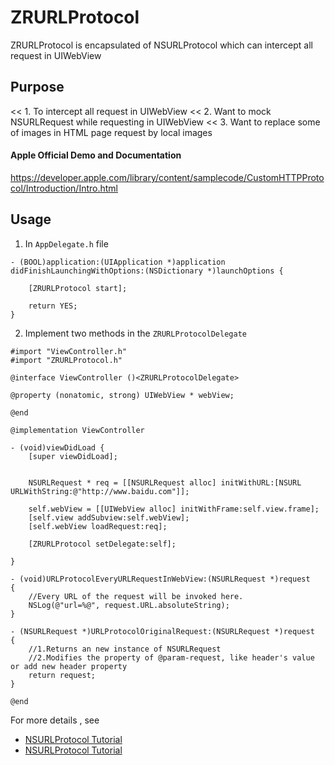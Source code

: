 # ZRURLProtocol
ZRURLProtocol is encapsulated of NSURLProtocol which can intercept all request in UIWebView

## Purpose
<< 1. To intercept all request in UIWebView 
<< 2. Want to mock NSURLRequest while requesting in UIWebView
<< 3. Want to replace some of images in HTML page request by local images

#### Apple Official Demo and Documentation
https://developer.apple.com/library/content/samplecode/CustomHTTPProtocol/Introduction/Intro.html

## Usage
1. In `AppDelegate.h` file
```
- (BOOL)application:(UIApplication *)application didFinishLaunchingWithOptions:(NSDictionary *)launchOptions {
    
    [ZRURLProtocol start];
    
    return YES;
}
```

2. Implement two methods in the `ZRURLProtocolDelegate` 
```
#import "ViewController.h"
#import "ZRURLProtocol.h"

@interface ViewController ()<ZRURLProtocolDelegate>

@property (nonatomic, strong) UIWebView * webView;

@end

@implementation ViewController

- (void)viewDidLoad {
    [super viewDidLoad];
    
    
    NSURLRequest * req = [[NSURLRequest alloc] initWithURL:[NSURL URLWithString:@"http://www.baidu.com"]];
    
    self.webView = [[UIWebView alloc] initWithFrame:self.view.frame];
    [self.view addSubview:self.webView];
    [self.webView loadRequest:req];
    
    [ZRURLProtocol setDelegate:self];
    
}

- (void)URLProtocolEveryURLRequestInWebView:(NSURLRequest *)request
{
    //Every URL of the request will be invoked here.
    NSLog(@"url=%@", request.URL.absoluteString);
}

- (NSURLRequest *)URLProtocolOriginalRequest:(NSURLRequest *)request
{
    //1.Returns an new instance of NSURLRequest
    //2.Modifies the property of @param-request, like header's value or add new header property
    return request;
}

@end
```

For more details , see 
- [NSURLProtocol Tutorial](https://www.raywenderlich.com/59982/nsurlprotocol-tutorial) 
- [NSURLProtocol Tutorial](http://draveness.me/intercept/) 


